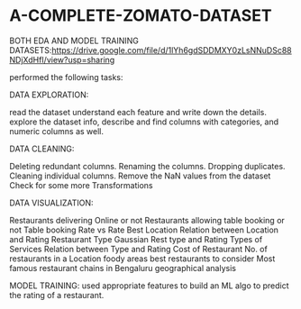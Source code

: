 # A-COMPLETE-ZOMATO-DATASET
BOTH EDA AND MODEL TRAINING
DATASETS:https://drive.google.com/file/d/1lYh6gdSDDMXY0zLsNNuDSc88NDjXdHfI/view?usp=sharing

performed the following tasks:

DATA EXPLORATION:

read the dataset
understand each feature and write down the details.
explore the dataset info, describe and find columns with categories, and numeric columns as well.

DATA CLEANING:

Deleting redundant columns.
Renaming the columns.
Dropping duplicates.
Cleaning individual columns.
Remove the NaN values from the dataset
Check for some more Transformations

DATA VISUALIZATION:

Restaurants delivering Online or not
Restaurants allowing table booking or not
Table booking Rate vs Rate
Best Location
Relation between Location and Rating
Restaurant Type
Gaussian Rest type and Rating
Types of Services
Relation between Type and Rating
Cost of Restaurant
No. of restaurants in a Location
foody areas
best restaurants to consider
Most famous restaurant chains in Bengaluru
geographical analysis

MODEL TRAINING:
used appropriate features  to build an ML algo to predict the rating of a restaurant. 

